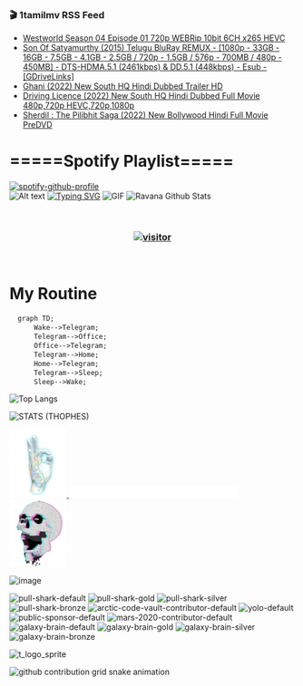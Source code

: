 ### 🎬 1tamilmv RSS Feed

<!-- BLOG-POST-LIST:START -->
- [Westworld Season 04 Episode 01 720p WEBRip 10bit 6CH x265 HEVC](https://www.1tamilmv.space/index.php?/forums/topic/164631-westworld-season-04-episode-01-720p-webrip-10bit-6ch-x265-hevc/&do=findComment&comment=329165)
- [Son Of Satyamurthy &lpar;2015&rpar; Telugu BluRay REMUX - [1080p - 33GB - 16GB - 7.5GB - 4.1GB - 2.5GB / 720p - 1.5GB / 576p - 700MB / 480p - 450MB] - DTS-HDMA.5.1 &lpar;2461kbps&rpar; &amp; DD.5.1 &lpar;448kbps&rpar; - Esub - [GDriveLinks]](https://www.1tamilmv.space/index.php?/forums/topic/164577-son-of-satyamurthy-2015-telugu-bluray-remux-1080p-33gb-16gb-75gb-41gb-25gb-720p-15gb-576p-700mb-480p-450mb-dts-hdma51-2461kbps-dd51-448kbps-esub-gdrivelinks/&do=findComment&comment=329164)
- [Ghani &lpar;2022&rpar; New South HQ Hindi Dubbed Trailer HD](https://www.1tamilmv.space/index.php?/forums/topic/164630-ghani-2022-new-south-hq-hindi-dubbed-trailer-hd/&do=findComment&comment=329163)
- [Driving Licence &lpar;2022&rpar; New South HQ Hindi Dubbed Full Movie 480p,720p HEVC,720p,1080p](https://www.1tamilmv.space/index.php?/forums/topic/164629-driving-licence-2022-new-south-hq-hindi-dubbed-full-movie-480p720p-hevc720p1080p/&do=findComment&comment=329162)
- [Sherdil : The Pilibhit Saga &lpar;2022&rpar; New Bollywood Hindi Full Movie PreDVD](https://www.1tamilmv.space/index.php?/forums/topic/164628-sherdil-the-pilibhit-saga-2022-new-bollywood-hindi-full-movie-predvd/&do=findComment&comment=329161)
<!-- BLOG-POST-LIST:END -->

# =====Spotify Playlist=====
[![spotify-github-profile](https://spotify-github-profile.vercel.app/api/view?uid=31rfzgmuvvewegdlxvlev4ynz4vu&cover_image=true&theme=default&bar_color=53b14f&bar_color_cover=true)](https://ravana69.github.io/rss)
</br>
![Alt text](https://spotify-recently-played-readme.vercel.app/api?user=31rfzgmuvvewegdlxvlev4ynz4vu)
[![Typing SVG](https://readme-typing-svg.herokuapp.com?color=%2336BCF7&center=true&vCenter=true&multiline=true&height=81&lines=I+AM+RAVANA;CONTACT+ME+ON+TELEGRAM%3A+%40R4V4N4)](https://git.io/typing-svg)
<img align="centre" height="400px" width="490px" alt="GIF" src="https://github.com/ravana69/ravana69/blob/master/rvm.gif" />
![Ravana Github Stats](https://github-readme-stats.vercel.app/api?username=ravana69&&show_icons=true&theme=radical)

<br />
<h3 align="center"> <a href="https://t.me/r4v4n4"><img src="https://profile-counter.glitch.me/ravana69/count.svg" alt="visitor" width="600"></a> </h3>
</br>

<H1>My Routine</H1>

```mermaid
  graph TD;
      Wake-->Telegram;
      Telegram-->Office;
      Office-->Telegram;
      Telegram-->Home;
      Home-->Telegram;
      Telegram-->Sleep;
      Sleep-->Wake;
```
![Top Langs](https://github-readme-stats.vercel.app/api/top-langs/?username=ravana69&&show_icons=true&theme=radical)

![STATS (THOPHES)](https://github-profile-trophy.vercel.app/?username=ravana69&theme=gruvbox&margin-w=10&margin-h=15&column=8)
<br />
<p align="left">
    <a href="#">
        <img width="20%" src="./assets/images/hand.gif" alt="" />
    </a>
    <a href="#">
        <img width="59%" src="./assets/images/spacer.png" alt="" >
    </a>
    <a href="#">
        <img width="20%" src="./assets/images/skull.gif" alt="" />
    </a>
</p>


![image](https://user-images.githubusercontent.com/47528708/175298537-0623dc00-7b1a-4ec1-b5b1-71768763a234.png)

<img width="148" alt="pull-shark-default" src="https://user-images.githubusercontent.com/47528708/175266634-4235fb81-4cf9-4128-9c7a-b7c044cde5b5.png"> <img width="148" alt="pull-shark-gold" src="https://user-images.githubusercontent.com/47528708/175268594-acb9b27a-7f8e-4181-8900-171a981e2d56.png"> <img width="148" alt="pull-shark-silver" src="https://user-images.githubusercontent.com/47528708/175266702-c880884d-eb71-46fb-b857-3135442e06c6.png"> <img width="148" alt="pull-shark-bronze" src="https://user-images.githubusercontent.com/47528708/175266723-735f9146-b8aa-44f8-aa99-c06aad45e8fa.png"> <img width="148" alt="arctic-code-vault-contributor-default" src="https://user-images.githubusercontent.com/47528708/175267501-e1fbbb8f-c2b2-4882-b865-2ac4debef26c.png"> <img width="148" alt="yolo-default" src="https://user-images.githubusercontent.com/47528708/175267654-281a1880-1129-4b7b-bf2f-de5dd2bc5afa.png"> <img width="148" alt="public-sponsor-default" src="https://user-images.githubusercontent.com/47528708/175268448-2e78cc75-fb25-4d76-bd22-7df520446b45.png"> <img width="148" alt="mars-2020-contributor-default" src="https://user-images.githubusercontent.com/47528708/175268475-de6d987a-3be9-4353-86a5-23b422559355.png"> <img width="148" alt="galaxy-brain-default" src="https://user-images.githubusercontent.com/47528708/175298882-7ad69eb8-4d11-45a0-af56-ce2c179fe466.png"> <img width="148" alt="galaxy-brain-gold" src="https://user-images.githubusercontent.com/47528708/175269058-04760273-d9f7-468b-9151-fb654d7c4057.png"> <img width="148" alt="galaxy-brain-silver" src="https://user-images.githubusercontent.com/47528708/175269395-4035bb40-f404-4178-b963-8a4b2973158a.png"> <img width="148" alt="galaxy-brain-bronze" src="https://user-images.githubusercontent.com/47528708/175269034-5aed3e95-5a28-44f3-8cf1-5fc804604869.png">

![t_logo_sprite](https://user-images.githubusercontent.com/47528708/175293007-21ff1792-1fca-4be3-bcae-12fdc3aa414f.svg)




![github contribution grid snake animation](https://raw.githubusercontent.com/ravana69/ravana69/output/github-contribution-grid-snake-dark.svg#gh-dark-mode-only)
